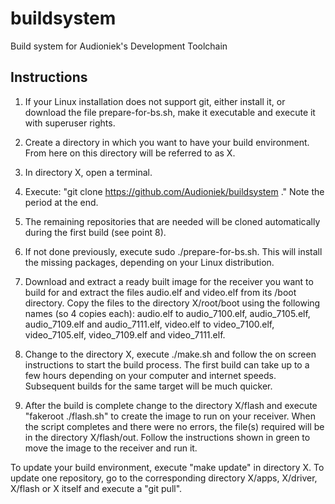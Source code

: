 # buildsystem
Build system for Audioniek's Development Toolchain

Instructions
------------

1. If your Linux installation does not support git, either install it, or
   download the file prepare-for-bs.sh, make it executable and execute it
   with superuser rights.

2. Create a directory in which you want to have your build environment.
   From here on this directory will be referred to as X. 

3. In directory X, open a terminal.

4. Execute: "git clone https://github.com/Audioniek/buildsystem ." Note
   the period at the end.

5. The remaining repositories that are needed will be cloned automatically
   during the first build (see point 8).

6. If not done previously, execute sudo ./prepare-for-bs.sh. This will install
   the missing packages, depending on your Linux distribution.

7. Download and extract a ready built image for the receiver you want to build
   for and extract the files audio.elf and video.elf from its /boot directory.
   Copy the files to the directory X/root/boot using the following names
   (so 4 copies each):
   audio.elf to audio_7100.elf, audio_7105.elf, audio_7109.elf and audio_7111.elf,
   video.elf to video_7100.elf, video_7105.elf, video_7109.elf and video_7111.elf.

8. Change to the directory X, execute ./make.sh and follow the
   on screen instructions to start the build process.
   The first build can take up to a few hours depending on your
   computer and internet speeds. Subsequent builds for the same
   target will be much quicker.

9. After the build is complete change to the directory X/flash and
   execute "fakeroot ./flash.sh" to create the image to run on your
   receiver. When the script completes and there were no errors,
   the file(s) required will be in the directory X/flash/out.
   Follow the instructions shown in green to move the image to
   the receiver and run it.

To update your build environment, execute "make update" in
directory X. To update one repository, go to the corresponding directory
X/apps, X/driver, X/flash or X itself and execute a "git pull".

